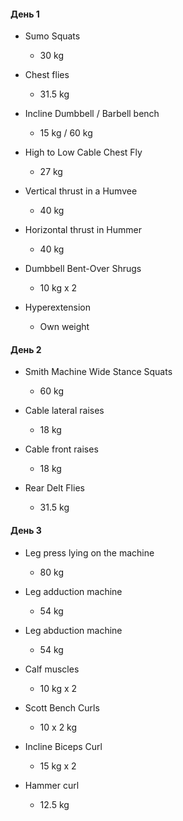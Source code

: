 #### День 1

- Sumo Squats
	- 30 kg

- Chest flies
	- 31.5 kg

- Incline Dumbbell / Barbell bench
	- 15 kg / 60 kg

- High to Low Cable Chest Fly
	- 27 kg

- Vertical thrust in a Humvee
	- 40 kg

- Horizontal thrust in Hummer
	- 40 kg

- Dumbbell Bent-Over Shrugs
	- 10 kg x 2

- Hyperextension
	- Own weight

#### День 2

- Smith Machine Wide Stance Squats
	- 60 kg

- Cable lateral raises
	- 18 kg

- Cable front raises
	- 18 kg

- Rear Delt Flies
	- 31.5 kg

#### День 3

- Leg press lying on the machine
	- 80 kg

- Leg adduction machine
	- 54 kg

- Leg abduction machine
	- 54 kg

- Calf muscles
	- 10 kg x 2

- Scott Bench Curls
	- 10 x 2 kg

- Incline Biceps Curl
	- 15 kg x 2

- Hammer curl
	- 12.5 kg